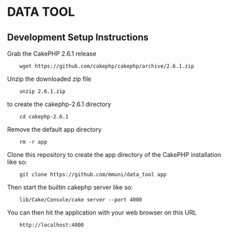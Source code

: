 DATA TOOL
=========

Development Setup Instructions
------------------------------

Grab the CakePHP 2.6.1 release

        wget https://github.com/cakephp/cakephp/archive/2.6.1.zip

Unzip the downloaded zip file

        unzip 2.6.1.zip

to create the cakephp-2.6.1 directory

        cd cakephp-2.6.1

Remove the default app directory

        rm -r app

Clone this repository to create the app directory of the CakePHP installation like so:

        git clone https://github.com/mmuni/data_tool app
    
Then start the builtin cakephp server like so:

        lib/Cake/Console/cake server --port 4000
    
You can then hit the application with your web browser on this URL

        http://localhost:4000
